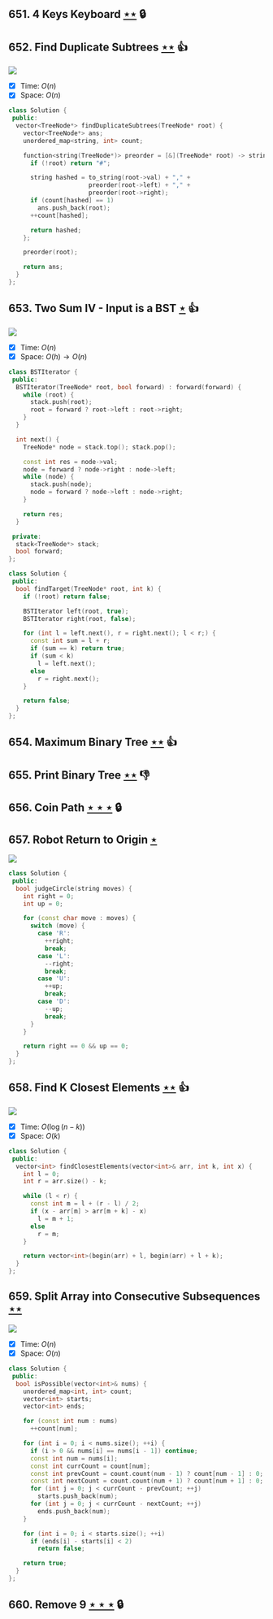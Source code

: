 ## 651. 4 Keys Keyboard [$\star\star$](https://leetcode.com/problems/4-keys-keyboard) 🔒

## 652. Find Duplicate Subtrees [$\star\star$](https://leetcode.com/problems/find-duplicate-subtrees) :thumbsup:

![](https://img.shields.io/badge/-Tree-227D51.svg?style=flat-square)

- [x] Time: $O(n)$
- [x] Space: $O(n)$

```cpp
class Solution {
 public:
  vector<TreeNode*> findDuplicateSubtrees(TreeNode* root) {
    vector<TreeNode*> ans;
    unordered_map<string, int> count;

    function<string(TreeNode*)> preorder = [&](TreeNode* root) -> string {
      if (!root) return "#";

      string hashed = to_string(root->val) + "," +
                      preorder(root->left) + "," +
                      preorder(root->right);
      if (count[hashed] == 1)
        ans.push_back(root);
      ++count[hashed];

      return hashed;
    };

    preorder(root);

    return ans;
  }
};
```

## 653. Two Sum IV - Input is a BST [$\star$](https://leetcode.com/problems/two-sum-iv-input-is-a-bst) :thumbsup:

![](https://img.shields.io/badge/-Tree-227D51.svg?style=flat-square)

- [x] Time: $O(n)$
- [x] Space: $O(h) \to O(n)$

```cpp
class BSTIterator {
 public:
  BSTIterator(TreeNode* root, bool forward) : forward(forward) {
    while (root) {
      stack.push(root);
      root = forward ? root->left : root->right;
    }
  }

  int next() {
    TreeNode* node = stack.top(); stack.pop();

    const int res = node->val;
    node = forward ? node->right : node->left;
    while (node) {
      stack.push(node);
      node = forward ? node->left : node->right;
    }

    return res;
  }

 private:
  stack<TreeNode*> stack;
  bool forward;
};

class Solution {
 public:
  bool findTarget(TreeNode* root, int k) {
    if (!root) return false;

    BSTIterator left(root, true);
    BSTIterator right(root, false);

    for (int l = left.next(), r = right.next(); l < r;) {
      const int sum = l + r;
      if (sum == k) return true;
      if (sum < k)
        l = left.next();
      else
        r = right.next();
    }

    return false;
  }
};
```

## 654. Maximum Binary Tree [$\star\star$](https://leetcode.com/problems/maximum-binary-tree) :thumbsup:

## 655. Print Binary Tree [$\star\star$](https://leetcode.com/problems/print-binary-tree) :thumbsdown:

## 656. Coin Path [$\star\star\star$](https://leetcode.com/problems/coin-path) 🔒

## 657. Robot Return to Origin [$\star$](https://leetcode.com/problems/robot-return-to-origin)

![](https://img.shields.io/badge/-String-60373E.svg?style=flat-square)

```cpp
class Solution {
 public:
  bool judgeCircle(string moves) {
    int right = 0;
    int up = 0;

    for (const char move : moves) {
      switch (move) {
        case 'R':
          ++right;
          break;
        case 'L':
          --right;
          break;
        case 'U':
          ++up;
          break;
        case 'D':
          --up;
          break;
      }
    }

    return right == 0 && up == 0;
  }
};
```

## 658. Find K Closest Elements [$\star\star$](https://leetcode.com/problems/find-k-closest-elements) :thumbsup:

![](https://img.shields.io/badge/-Binary%20Search-1B813E.svg?style=flat-square)

- [x] Time: $O(\log(n - k))$
- [x] Space: $O(k)$

```cpp
class Solution {
 public:
  vector<int> findClosestElements(vector<int>& arr, int k, int x) {
    int l = 0;
    int r = arr.size() - k;

    while (l < r) {
      const int m = l + (r - l) / 2;
      if (x - arr[m] > arr[m + k] - x)
        l = m + 1;
      else
        r = m;
    }

    return vector<int>(begin(arr) + l, begin(arr) + l + k);
  }
};
```

## 659. Split Array into Consecutive Subsequences [$\star\star$](https://leetcode.com/problems/split-array-into-consecutive-subsequences)

![](https://img.shields.io/badge/-Greedy-0B346E.svg?style=flat-square)

- [x] Time: $O(n)$
- [x] Space: $O(n)$

```cpp
class Solution {
 public:
  bool isPossible(vector<int>& nums) {
    unordered_map<int, int> count;
    vector<int> starts;
    vector<int> ends;

    for (const int num : nums)
      ++count[num];

    for (int i = 0; i < nums.size(); ++i) {
      if (i > 0 && nums[i] == nums[i - 1]) continue;
      const int num = nums[i];
      const int currCount = count[num];
      const int prevCount = count.count(num - 1) ? count[num - 1] : 0;
      const int nextCount = count.count(num + 1) ? count[num + 1] : 0;
      for (int j = 0; j < currCount - prevCount; ++j)
        starts.push_back(num);
      for (int j = 0; j < currCount - nextCount; ++j)
        ends.push_back(num);
    }

    for (int i = 0; i < starts.size(); ++i)
      if (ends[i] - starts[i] < 2)
        return false;

    return true;
  }
};
```

## 660. Remove 9 [$\star\star\star$](https://leetcode.com/problems/remove-9) 🔒
